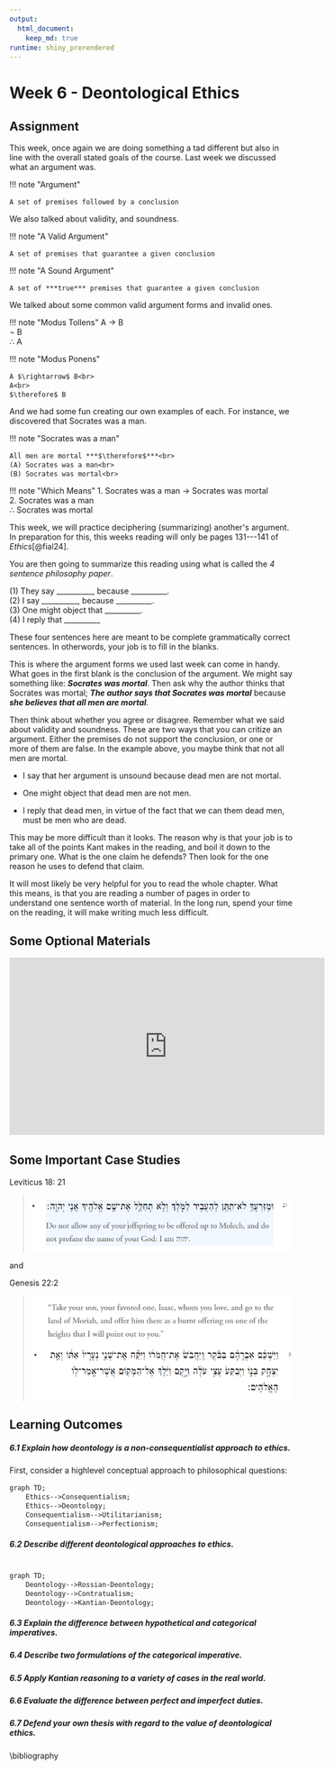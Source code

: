 ```yaml
---
output:
  html_document:
    keep_md: true
runtime: shiny_prerendered
---
```


# Week 6 - Deontological Ethics

## Assignment

This week, once again we are doing something a tad different but also in line with the overall stated goals of the course. Last week we discussed what an argument was.

!!! note "Argument"

    A set of premises followed by a conclusion

We also talked about validity, and soundness.

!!! note "A Valid Argument"

    A set of premises that guarantee a given conclusion

!!! note "A Sound Argument"

    A set of ***true*** premises that guarantee a given conclusion

We talked about some common valid argument forms and invalid ones.

<div class="grid" markdown>

!!! note "Modus Tollens"
    A $\rightarrow$ B<br>
    $\lnot$ B<br>
    $\therefore$ A

!!! note "Modus Ponens"

    A $\rightarrow$ B<br>
    A<br>
    $\therefore$ B

</div>

And we had some fun creating our own examples of each. For instance, we discovered that Socrates was a man.

<div class="grid" markdown>
!!! note "Socrates was a man"

    All men are mortal ***$\therefore$***<br>
    (A) Socrates was a man<br>
    (B) Socrates was mortal<br>

!!! note "Which Means"
    1. Socrates was a man $\rightarrow$ Socrates was mortal<br>
    2. Socrates was a man<br>
    $\therefore$ Socrates was mortal
</div>

This week, we will practice deciphering (summarizing) another's argument. In preparation for this, this weeks reading will only be pages 131---141 of *Ethics*[@fial24].

You are then going to summarize this reading using what is called the *4 sentence philosophy paper*.

(1) They say __________, because __________.<br>
(2) I say __________, because __________.<br>
(3) One might object that __________.<br>
(4) I reply that __________<br>

These four sentences here are meant to be complete grammatically correct sentences. In otherwords, your job is to fill in the blanks.

This is where the argument forms we used last week can come in handy. What goes in the first blank is the conclusion of the argument. We might say something like: ***Socrates was mortal***. Then ask why the author thinks that Socrates was mortal; ***The author says that Socrates was mortal*** because ***she believes that all men are mortal***.

Then think about whether you agree or disagree. Remember what we said about validity and soundness. These are two ways that you can critize an argument. Either the premises do not support the conclusion, or one or more of them are false. In the example above, you maybe think that not all men are mortal.

* I say that her argument is unsound because dead men are not mortal.

* One might object that dead men are not men.

* I reply that dead men, in virtue of the fact that we can them dead men, must be men who are dead.

This may be more difficult than it looks. The reason why is that your job is to take all of the points Kant makes in the reading, and boil it down to the primary one. What is the one claim he defends? Then look for the one reason he uses to defend that claim.

It will most likely be very helpful for you to read the whole chapter. What this means, is that you are reading a number of pages in order to understand one sentence worth of material. In the long run, spend your time on the reading, it will make writing much less difficult.

## Some Optional Materials

<iframe width="560" height="315" src="https://www.youtube.com/embed/lmhiibdwznQ?si=u1VIo4QQRGjKkFhN" title="YouTube video player" frameborder="0" allow="accelerometer; autoplay; clipboard-write; encrypted-media; gyroscope; picture-in-picture; web-share" referrerpolicy="strict-origin-when-cross-origin" allowfullscreen></iframe>

## Some Important Case Studies

Leviticus 18: 21

> ![Leviticus 18:21](lev-18-21.png)

and

Genesis 22:2

> ![Genesis 22:2](genesis-22-2.png)

## Learning Outcomes

##### 6.1 Explain how deontology is a non-consequentialist approach to ethics.

First, consider a highlevel conceptual approach to philosophical questions:

```mermaid
graph TD;
    Ethics-->Consequentialism;
    Ethics-->Deontology;
    Consequentialism-->Utilitarianism;
    Consequentialism-->Perfectionism;
```

##### 6.2 Describe different deontological approaches to ethics.

```mermaid

graph TD;
    Deontology-->Rossian-Deontology;
    Deontology-->Contratualism;
    Deontology-->Kantian-Deontology;
```

##### 6.3 Explain the difference between hypothetical and categorical imperatives.


##### 6.4 Describe two formulations of the categorical imperative.

##### 6.5 Apply Kantian reasoning to a variety of cases in the real world.

##### 6.6 Evaluate the difference between perfect and imperfect duties.

##### 6.7 Defend your own thesis with regard to the value of deontological ethics.


\bibliography
